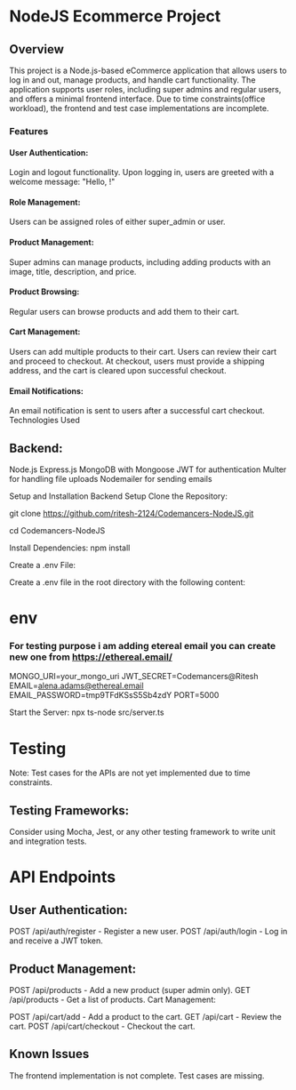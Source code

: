# NodeJS Ecommerce Project
## Overview
This project is a Node.js-based eCommerce application that allows users to log in and out, manage products, and handle cart functionality. The application supports user roles, including super admins and regular users, and offers a minimal frontend interface. Due to time constraints(office workload), the frontend and test case implementations are incomplete.

### Features
#### User Authentication:
Login and logout functionality.
Upon logging in, users are greeted with a welcome message: "Hello, <email-of-the-user>!"
#### Role Management:
Users can be assigned roles of either super_admin or user.
#### Product Management:
Super admins can manage products, including adding products with an image, title, description, and price.
#### Product Browsing:
Regular users can browse products and add them to their cart.
#### Cart Management:
Users can add multiple products to their cart.
Users can review their cart and proceed to checkout.
At checkout, users must provide a shipping address, and the cart is cleared upon successful checkout.
#### Email Notifications:
An email notification is sent to users after a successful cart checkout.
Technologies Used
## Backend:

Node.js
Express.js
MongoDB with Mongoose
JWT for authentication
Multer for handling file uploads
Nodemailer for sending emails


Setup and Installation
Backend Setup
Clone the Repository:

   
  
git clone https://github.com/ritesh-2124/Codemancers-NodeJS.git

cd Codemancers-NodeJS


Install Dependencies: 
npm install

Create a .env File:

Create a .env file in the root directory with the following content:

# env
  
### For testing purpose i am adding etereal email you can create new one from https://ethereal.email/


MONGO_URI=your_mongo_uri
JWT_SECRET=Codemancers@Ritesh
EMAIL=alena.adams@ethereal.email
EMAIL_PASSWORD=tmp9TFdKSsS5Sb4zdY
PORT=5000

Start the Server:
npx ts-node src/server.ts

# Testing
Note: Test cases for the APIs are not yet implemented due to time constraints.

## Testing Frameworks:
Consider using Mocha, Jest, or any other testing framework to write unit and integration tests.

# API Endpoints

## User Authentication:

POST /api/auth/register - Register a new user.
POST /api/auth/login - Log in and receive a JWT token.

## Product Management:

POST /api/products - Add a new product (super admin only).
GET /api/products - Get a list of products.
Cart Management:

POST /api/cart/add - Add a product to the cart.
GET /api/cart - Review the cart.
POST /api/cart/checkout - Checkout the cart.


## Known Issues
The frontend implementation is not complete.
Test cases are missing.
